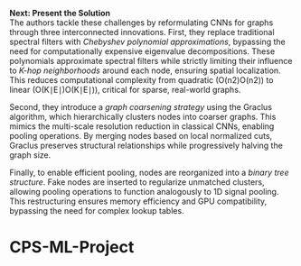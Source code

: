 
**Next: Present the Solution**  
The authors tackle these challenges by reformulating CNNs for graphs through three interconnected innovations. First, they replace traditional spectral filters with _Chebyshev polynomial approximations_, bypassing the need for computationally expensive eigenvalue decompositions. These polynomials approximate spectral filters while strictly limiting their influence to _K-hop neighborhoods_ around each node, ensuring spatial localization. This reduces computational complexity from quadratic (O(n2)O(n2)) to linear (O(K∣E∣)O(K∣E∣)), critical for sparse, real-world graphs.

Second, they introduce a _graph coarsening strategy_ using the Graclus algorithm, which hierarchically clusters nodes into coarser graphs. This mimics the multi-scale resolution reduction in classical CNNs, enabling pooling operations. By merging nodes based on local normalized cuts, Graclus preserves structural relationships while progressively halving the graph size.

Finally, to enable efficient pooling, nodes are reorganized into a _binary tree structure_. Fake nodes are inserted to regularize unmatched clusters, allowing pooling operations to function analogously to 1D signal pooling. This restructuring ensures memory efficiency and GPU compatibility, bypassing the need for complex lookup tables.



# CPS-ML-Project
